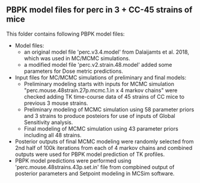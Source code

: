 ## PBPK model files for perc in 3 + CC-45 strains of mice
This folder contains following PBPK model files: 
  - Model files:
    - an original model file 'perc.v3.4.model' from Dalaijamts et al. 2018, which was used in MC/MCMC simulations.
    - a modified model file 'perc.v2.strain.48.model' added some parameters for Dose metric predictions.
  - Input files for MC/MCMC simulations of preliminary and final models: 
    -  Preliminary modeling starts with inputs for MCMC simulation "perc.mouse.48strain.27p.mcmc.1.in x 4 markov chains" were checked adding TK time-course data of 45 strains of CC mice to previous 3 mouse strains.
    -  Preliminary modeling of MCMC simulation using 58 parameter priors and 3 strains to produce posteiors for use of inputs of Global Sensitivity analysis.
    -  Final modeling of MCMC simulation using 43 parameter priors including all 48 strains.
  - Posterior outputs of final MCMC modeling were randomly selected from 2nd half of 100k iterations from each of 4 markov chains and combined outputs were used for PBPK model prediction of TK profiles.
  - PBPK model predictions were performed using 'perc.mouse.48strains.43p.set.in' file from compbined output of posterior parameters and Setpoint modeling in MCSim software.
